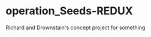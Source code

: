 operation_Seeds-REDUX
=====================

Richard and Drownstain's concept project for something
